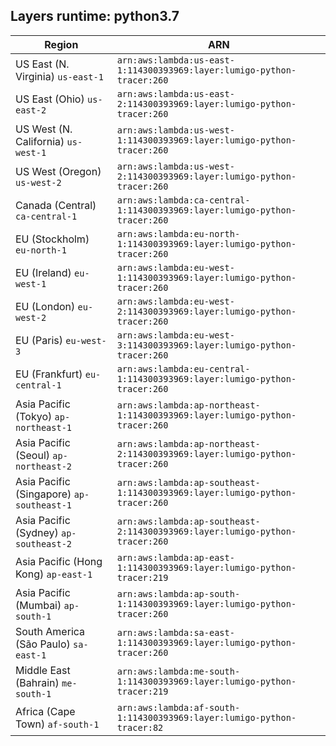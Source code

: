 Layers runtime: python3.7
----
| Region | ARN |
| --- | --- |
|US East (N. Virginia)  `us-east-1`|`arn:aws:lambda:us-east-1:114300393969:layer:lumigo-python-tracer:260`|
|US East (Ohio)  `us-east-2`|`arn:aws:lambda:us-east-2:114300393969:layer:lumigo-python-tracer:260`|
|US West (N. California)  `us-west-1`|`arn:aws:lambda:us-west-1:114300393969:layer:lumigo-python-tracer:260`|
|US West (Oregon)  `us-west-2`|`arn:aws:lambda:us-west-2:114300393969:layer:lumigo-python-tracer:260`|
|Canada (Central)  `ca-central-1`|`arn:aws:lambda:ca-central-1:114300393969:layer:lumigo-python-tracer:260`|
|EU (Stockholm)  `eu-north-1`|`arn:aws:lambda:eu-north-1:114300393969:layer:lumigo-python-tracer:260`|
|EU (Ireland)  `eu-west-1`|`arn:aws:lambda:eu-west-1:114300393969:layer:lumigo-python-tracer:260`|
|EU (London)  `eu-west-2`|`arn:aws:lambda:eu-west-2:114300393969:layer:lumigo-python-tracer:260`|
|EU (Paris)  `eu-west-3`|`arn:aws:lambda:eu-west-3:114300393969:layer:lumigo-python-tracer:260`|
|EU (Frankfurt)  `eu-central-1`|`arn:aws:lambda:eu-central-1:114300393969:layer:lumigo-python-tracer:260`|
|Asia Pacific (Tokyo)  `ap-northeast-1`|`arn:aws:lambda:ap-northeast-1:114300393969:layer:lumigo-python-tracer:260`|
|Asia Pacific (Seoul)  `ap-northeast-2`|`arn:aws:lambda:ap-northeast-2:114300393969:layer:lumigo-python-tracer:260`|
|Asia Pacific (Singapore)  `ap-southeast-1`|`arn:aws:lambda:ap-southeast-1:114300393969:layer:lumigo-python-tracer:260`|
|Asia Pacific (Sydney)  `ap-southeast-2`|`arn:aws:lambda:ap-southeast-2:114300393969:layer:lumigo-python-tracer:260`|
|Asia Pacific (Hong Kong)  `ap-east-1`|`arn:aws:lambda:ap-east-1:114300393969:layer:lumigo-python-tracer:219`|
|Asia Pacific (Mumbai)  `ap-south-1`|`arn:aws:lambda:ap-south-1:114300393969:layer:lumigo-python-tracer:260`|
|South America (São Paulo)  `sa-east-1`|`arn:aws:lambda:sa-east-1:114300393969:layer:lumigo-python-tracer:260`|
|Middle East (Bahrain)  `me-south-1`|`arn:aws:lambda:me-south-1:114300393969:layer:lumigo-python-tracer:219`|
|Africa (Cape Town)  `af-south-1`|`arn:aws:lambda:af-south-1:114300393969:layer:lumigo-python-tracer:82`|
